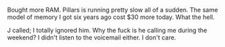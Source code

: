 Bought more RAM. Pillars is running pretty slow all of a sudden. The same model of memory I got six years ago cost $30 more today. What the hell.

J called; I totally ignored him. Why the fuck is he calling me during the weekend? I didn't listen to the voicemail either. I don't care.
